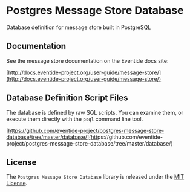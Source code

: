# Postgres Message Store Database

Database definition for message store built in PostgreSQL

## Documentation

See the message store documentation on the Eventide docs site:

[http://docs.eventide-project.org/user-guide/message-store/](http://docs.eventide-project.org/user-guide/message-store/)

## Database Definition Script Files

The database is defined by raw SQL scripts. You can examine them, or execute them directly with the `psql` command line tool.

[https://github.com/eventide-project/postgres-message-store-database/tree/master/database/](htt<span>ps://gi</span>thub.com/eventide-project/postgres-message-store-database/tree/master/database/)

## License

The `Postgres Message Store Database` library is released under the [MIT License](https://github.com/eventide-project/postgres-message-store-database/blob/master/MIT-License.txt).
